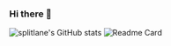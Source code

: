 ### Hi there 👋

![splitlane's GitHub stats](https://github-readme-stats.vercel.app/api?username=splitlane)
![Readme Card](https://github-readme-stats.vercel.app/api/pin/?username=13190bot&repo=13190offseason2024&show_owner=true)


<!--
**splitlane/splitlane** is a ✨ _special_ ✨ repository because its `README.md` (this file) appears on your GitHub profile.

Here are some ideas to get you started:

- 🔭 I’m currently working on ...
- 🌱 I’m currently learning ...
- 👯 I’m looking to collaborate on ...
- 🤔 I’m looking for help with ...
- 💬 Ask me about ...
- 📫 How to reach me: ...
- 😄 Pronouns: ...
- ⚡ Fun fact: ...
-->

